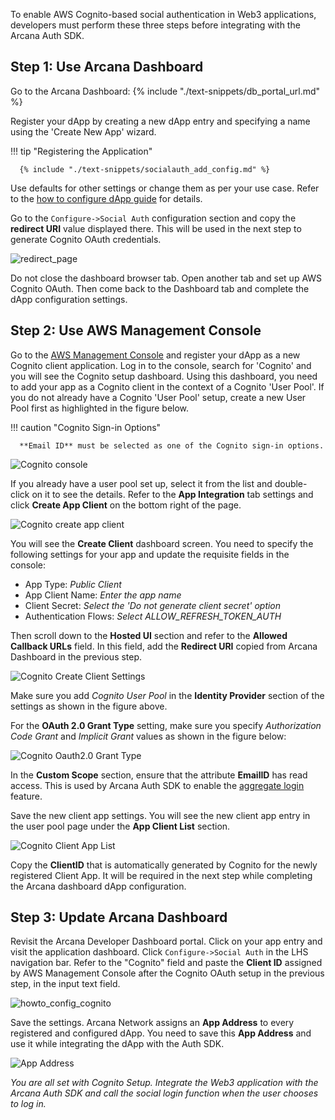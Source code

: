 To enable AWS Cognito-based social authentication in Web3 applications, developers must perform these three steps before integrating with the Arcana Auth SDK.

## Step 1: Use Arcana Dashboard

Go to the Arcana Dashboard: {% include "./text-snippets/db_portal_url.md" %}

Register your dApp by creating a new dApp entry and specifying a name using the 'Create New App' wizard. 

!!! tip "Registering the Application"
          
      {% include "./text-snippets/socialauth_add_config.md" %}

Use defaults for other settings or change them as per your use case. Refer to the [how to configure dApp guide]({{page.meta.arcana.root_rel_path}}/howto/config_dapp.md) for details.

Go to the `Configure->Social Auth` configuration section and copy the **redirect URI** value displayed there.   This will be used in the next step to generate Cognito OAuth credentials.

![redirect_page](/img/an_dApp_config_redirect_uri.png)

Do not close the dashboard browser tab. Open another tab and set up AWS Cognito OAuth. Then come back to the Dashboard tab and complete the dApp configuration settings.

## Step 2: Use AWS Management Console

Go to the [AWS Management Console](https://docs.aws.amazon.com/cognito/latest/developerguide/cognito-user-pools-app-idp-settings.html) and register your dApp as a new Cognito client application. Log in to the console, search for 'Cognito' and you will see the Cognito setup dashboard. Using this dashboard, you need to add your app as a Cognito client in the context of a Cognito 'User Pool'. If you do not already have a Cognito 'User Pool' setup, create a new User Pool first as highlighted in the figure below. 

!!! caution "Cognito Sign-in Options"

      **Email ID** must be selected as one of the Cognito sign-in options. 
      
![Cognito console](/img/an_dApp_cognito_dev_console.png) 

If you already have a user pool set up, select it from the list and double-click on it to see the details. Refer to the **App Integration** tab settings and click **Create App Client** on the bottom right of the page.

![Cognito create app client](/img/an_dApp_cognito_create_app_client.png) 

You will see the **Create Client** dashboard screen. You need to specify the following settings for your app and update the requisite fields in the console:

* App Type: *Public Client*
* App Client Name: *Enter the app name*
* Client Secret: *Select the 'Do not generate client secret' option*
* Authentication Flows: *Select ALLOW_REFRESH_TOKEN_AUTH*

Then scroll down to the **Hosted UI** section and refer to the **Allowed Callback URLs** field. In this field, add the **Redirect URI** copied from Arcana Dashboard in the previous step.

![Cognito Create Client Settings](/img/an_dApp_cognito_app_client_settings.png)

Make sure you add *Cognito User Pool* in the **Identity Provider** section of the settings as shown in the figure above. 

For the **OAuth 2.0 Grant Type** setting, make sure you specify *Authorization Code Grant* and *Implicit Grant* values as shown in the figure below:

![Cognito Oauth2.0 Grant Type](/img/an_dApp_cognito_app_client_oauth2_grant.png)

In the **Custom Scope** section, ensure that the attribute **EmailID** has read access. This is used by Arcana Auth SDK to enable the [aggregate login]({{page.meta.arcana.root_rel_path}}/concepts/authtype/aggregatelogin.md) feature.

Save the new client app settings.  You will see the new client app entry in the user pool page under the **App Client List** section. 

![Cognito Client App List](/img/an_dApp_cognito_app_client_list.png)

Copy the **ClientID** that is automatically generated by Cognito for the newly registered Client App. It will be required in the next step while completing the Arcana dashboard dApp configuration.

## Step 3: Update Arcana Dashboard

Revisit the Arcana Developer Dashboard portal. Click on your app entry and visit the application dashboard. Click `Configure->Social Auth` in the LHS navigation bar. Refer to the "Cognito" field and paste the **Client ID** assigned by AWS Management Console after the Cognito OAuth setup in the previous step, in the input text field. 

![howto_config_cognito](/img/an_dApp_cognito_config.png)

Save the settings. Arcana Network assigns an **App Address** to every registered and configured dApp. You need to save this **App Address** and use it while integrating the dApp with the Auth SDK.

![App Address](/img/an_db_app_address.png)

*You are all set with Cognito Setup. Integrate the Web3 application with the Arcana Auth SDK and call the social login function when the user chooses to log in.*
